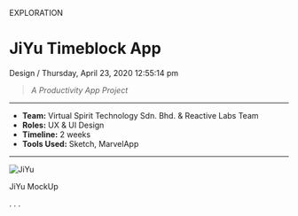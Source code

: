 <p class="type">EXPLORATION</p>

# JiYu Timeblock App

<p class="meta">Design  /  Thursday, April 23, 2020 12:55:14 pm</p>

> *A Productivity App Project*

---
<p class="caption"></p>

* **Team:** Virtual Spirit Technology Sdn. Bhd. & Reactive Labs Team
* **Roles:** UX &amp; UI Design
* **Timeline:** 2 weeks
* **Tools Used:** Sketch, MarvelApp

---
<p class="caption"></p>

![JiYu](../assets/images/works/details/251-jiyu/jiyu.jpg)

<p class="caption">JiYu MockUp</p>

<p class="caption">. . .</p>
